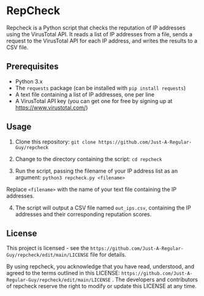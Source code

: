 # RepCheck

Repcheck is a Python script that checks the reputation of IP addresses using the VirusTotal API. It reads a list of IP addresses from a file, sends a request to the VirusTotal API for each IP address, and writes the results to a CSV file.

## Prerequisites

- Python 3.x
- The `requests` package (can be installed with `pip install requests`)
- A text file containing a list of IP addresses, one per line
- A VirusTotal API key (you can get one for free by signing up at https://www.virustotal.com/)

## Usage

1. Clone this repository:
`git clone https://github.com/Just-A-Regular-Guy/repcheck`

2. Change to the directory containing the script:
`cd repcheck`

3. Run the script, passing the filename of your IP address list as an argument:
`python3 repcheck.py <filename>`

Replace `<filename>` with the name of your text file containing the IP addresses.

4. The script will output a CSV file named `out_ips.csv`, containing the IP addresses and their corresponding reputation scores.

## License

This project is licensed - see the `https://github.com/Just-A-Regular-Guy/repcheck/edit/main/LICENSE` file for details.

By using repcheck, you acknowledge that you have read, understood, and agreed to the terms outlined in this LICENSE: `https://github.com/Just-A-Regular-Guy/repcheck/edit/main/LICENSE` . The developers and contributors of repcheck reserve the right to modify or update this LICENSE at any time.
